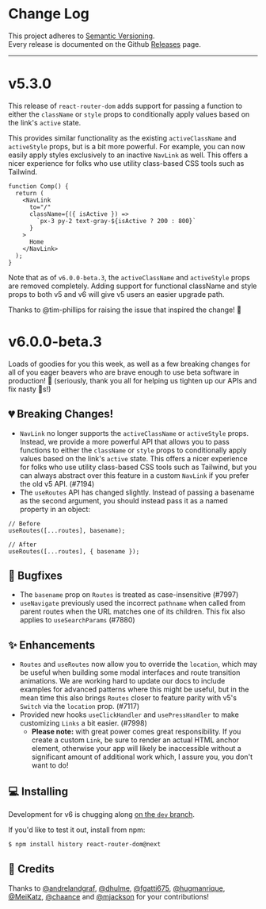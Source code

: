 # Change Log

This project adheres to [Semantic Versioning](http://semver.org/).  
Every release is documented on the Github [Releases](https://github.com/ReactTraining/react-router/releases) page.

---

# v5.3.0

This release of `react-router-dom` adds support for passing a function to either the `className` or `style` props to conditionally apply values based on the link's `active` state.

This provides similar functionality as the existing `activeClassName` and `activeStyle` props, but is a bit more powerful. For example, you can now easily apply styles exclusively to an inactive `NavLink` as well. This offers a nicer experience for folks who use utility class-based CSS tools such as Tailwind.

```tsx
function Comp() {
  return (
    <NavLink
      to="/"
      className={({ isActive }) =>
        `px-3 py-2 text-gray-${isActive ? 200 : 800}`
      }
    >
      Home
    </NavLink>
  );
}
```

Note that as of `v6.0.0-beta.3`, the `activeClassName` and `activeStyle` props are removed completely. Adding support for functional className and style props to both v5 and v6 will give v5 users an easier upgrade path.

Thanks to @tim-phillips for raising the issue that inspired the change! 🥳

# v6.0.0-beta.3

Loads of goodies for you this week, as well as a few breaking changes for all of you eager beavers who are brave enough to use beta software in production! 🦫 (seriously, thank you all for helping us tighten up our APIs and fix nasty 🐛s!)

## 💔 Breaking Changes!

- `NavLink` no longer supports the `activeClassName` or `activeStyle` props. Instead, we provide a more powerful API that allows you to pass functions to either the `className` or `style` props to conditionally apply values based on the link's `active` state. This offers a nicer experience for folks who use utility class-based CSS tools such as Tailwind, but you can always abstract over this feature in a custom `NavLink` if you prefer the old v5 API. (#7194)
- The `useRoutes` API has changed slightly. Instead of passing a basename as the second argument, you should instead pass it as a named property in an object:

```tsx
// Before
useRoutes([...routes], basename);

// After
useRoutes([...routes], { basename });
```

## 🐛 Bugfixes

- The `basename` prop on `Routes` is treated as case-insensitive (#7997)
- `useNavigate` previously used the incorrect `pathname` when called from parent routes when the URL matches one of its children. This fix also applies to `useSearchParams` (#7880)

## ✨ Enhancements

- `Routes` and `useRoutes` now allow you to override the `location`, which may be useful when building some modal interfaces and route transition animations. We are working hard to update our docs to include examples for advanced patterns where this might be useful, but in the mean time this also brings `Routes` closer to feature parity with v5's `Switch` via the `location` prop. (#7117)
- Provided new hooks `useClickHandler` and `usePressHandler` to make customizing `Links` a bit easier. (#7998)
  - **Please note:** with great power comes great responsibility. If you create a custom `Link`, be sure to render an actual HTML anchor element, otherwise your app will likely be inaccessible without a significant amount of additional work which, I assure you, you don't want to do!

## 💻 Installing

Development for v6 is chugging along [on the `dev` branch](https://github.com/remix-run/react-router/tree/dev).

If you'd like to test it out, install from npm:

```bash
$ npm install history react-router-dom@next
```

## 🙏 Credits

Thanks to [@andrelandgraf](https://github.com/andrelandgraf), [@dhulme](https://github.com/dhulme), [@fgatti675](https://github.com/fgatti675), [@hugmanrique](https://github.com/hugmanrique), [@MeiKatz](https://github.com/MeiKatz), [@chaance](https://github.com/chaance) and [@mjackson](https://github.com/mjackson) for your contributions!
